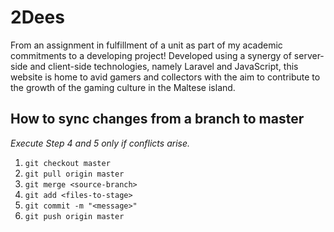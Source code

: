 # 2Dees
From an assignment in fulfillment of a unit as part of my academic commitments to a developing project! Developed using a synergy of server-side and client-side technologies, namely Laravel and JavaScript, this website is home to avid gamers and collectors with the aim to contribute to the growth of the gaming culture in the Maltese island.

## How to sync changes from a branch to master

*Execute Step 4 and 5 only if conflicts arise.*

1. ```git checkout master```
2. ```git pull origin master```
3. ```git merge <source-branch>```
4. ```git add <files-to-stage>```
5. ```git commit -m "<message>"```
6. ```git push origin master```